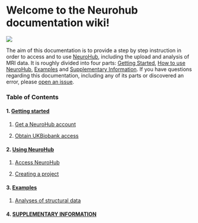 # Welcome to the Neurohub documentation wiki!

![](https://neurohub.ca/images/logo-neurohub.png)

The aim of this documentation is to provide a step by step instruction in order to access and to use [NeuroHub](https://neurohub.ca/), including the upload and analysis of MRI data. It is roughly divided into four parts: [Getting Started](https://github.com/neurohub/neurohub_documentation/wiki/Getting-started), [How to use NeuroHub](https://github.com/neurohub/neurohub_documentation/wiki/Using-NeuroHub), [Examples](https://github.com/neurohub/neurohub_documentation/wiki/Examples) and [Supplementary Information](https://github.com/neurohub/neurohub_documentation/wiki/Supplementary-Information). If you have questions regarding this documentation, including any of its parts or discovered an error, please [open an issue](https://github.com/neurohub/neurohub_documentation/issues).

### Table of Contents

#### 1. [Getting started](https://github.com/neurohub/neurohub_documentation/wiki/Getting-started) 
	
   1. [Get a NeuroHub account](https://github.com/neurohub/neurohub_documentation/wiki/Get-a-NeuroHub-account)

   2. [Obtain UKBiobank access](https://github.com/neurohub/neurohub_documentation/wiki/Obtain-UKBiobank-access) 	

#### 2. [Using NeuroHub](https://github.com/neurohub/neurohub_documentation/wiki/Using-NeuroHub)	

   1. [Access NeuroHub](https://github.com/neurohub/neurohub_documentation/wiki/Access-NeuroHub)	

   2. [Creating a project](https://github.com/neurohub/neurohub_documentation/wiki/Creating-a-project)	

#### 3. [Examples](https://github.com/neurohub/neurohub_documentation/wiki/Examples)

   1. [Analyses of structural data](https://github.com/neurohub/neurohub_documentation/wiki/Example-1-(Analyses-of-structural-data))


#### 4. [SUPPLEMENTARY INFORMATION](https://github.com/neurohub/neurohub_documentation/wiki/Supplementary-Information)	